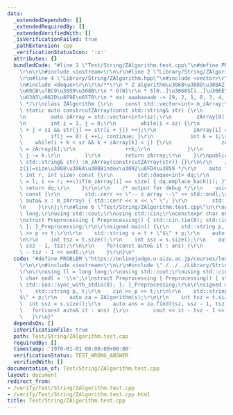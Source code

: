 ```yaml
---
data:
  _extendedDependsOn: []
  _extendedRequiredBy: []
  _extendedVerifiedWith: []
  _isVerificationFailed: true
  _pathExtension: cpp
  _verificationStatusIcon: ':x:'
  attributes: {}
  bundledCode: "#line 1 \"Test/String/ZAlgorithm.test.cpp\"\n#define PROBLEM \"https://onlinejudge.u-aizu.ac.jp/courses/lesson/1/ALDS1/14/ALDS1_14_B\"\
    \r\n\r\n#include <iostream>\r\n\r\n#line 2 \"Library/String/ZAlgorithm.hpp\"\n\
    \r\n#line 4 \"Library/String/ZAlgorithm.hpp\"\n#include <vector>\r\n#include <string>\r\
    \n#include <deque>\r\n\r\n/**\r\n * Z algorithm\u306B\u3088\u308AZ Array\u3092\
    \u69CB\u7BC9\u3059\u308B\r\n * O(N)\r\n * S[0..]\u3068S[i..]\u306E\u5171\u901A\
    \u63A5\u982D\u8F9E\u6570\r\n * ex) aaabaaaab -> [9, 2, 1, 0, 3, 4, 2, 1, 0]\r\n\
    \ */\r\nclass ZAlgorithm {\r\n    const std::vector<int> m_zArray;\r\n\r\n   \
    \ static auto constrcutZArray(const std::string& str) {\r\n        auto sz = str.size();\r\
    \n        auto zArray = std::vector<int>(sz);\r\n        zArray[0] = sz;\r\n\r\
    \n        int i = 1, j = 0;\r\n        while(i < sz) {\r\n            while(i\
    \ + j < sz && str[j] == str[i + j]) ++j;\r\n            zArray[i] = j;\r\n   \
    \         if(j == 0) { ++i; continue; }\r\n            int k = 1;\r\n        \
    \    while(i + k < sz && k + zArray[k] < j) {\r\n                zArray[i + k]\
    \ = zArray[k];\r\n                ++k;\r\n            }\r\n            i += k;\
    \ j -= k;\r\n        }\r\n        return zArray;\r\n    }\r\npublic:\r\n    ZAlgorithm(const\
    \ std::string& str) :m_zArray(constrcutZArray(str)) {}\r\n\r\n    /* i\u2208[l,r]\u3067\
    z[i]=size\u3068\u306A\u308Bindex\u3092\u8FD4\u3059 */\r\n    auto find(int l,\
    \ int r, int size) const {\r\n        std::deque<int> dq;\r\n        for(int i\
    \ = l; i <= r; ++i)if(m_zArray[i] == size) { dq.emplace_back(i); }\r\n       \
    \ return dq;\r\n    }\r\n\r\n    /* output for debug */\r\n    void debugOutput()\
    \ const {\r\n        std::cerr << \"-- z array --\" << std::endl;\r\n        for(const\
    \ auto& x : m_zArray) { std::cerr << x << \" \"; }\r\n        std::cerr << std::endl;\r\
    \n    }\r\n};\r\n#line 6 \"Test/String/ZAlgorithm.test.cpp\"\n\r\nusing ll = long\
    \ long;\r\nusing std::cout;\r\nusing std::cin;\r\nconstexpr char endl = '\\n';\r\
    \nstruct Preprocessing { Preprocessing() { std::cin.tie(0); std::ios::sync_with_stdio(0);\
    \ }; }_Preprocessing;\r\n\r\nsigned main() {\r\n    std::string p, t;\r\n    cin\
    \ >> p >> t;\r\n\r\n    std::string s = t + \"$\" + p;\r\n    auto za = ZAlgorithm(s);\r\
    \n\r\n    int tsz = t.size();\r\n    int ssz = s.size();\r\n    auto ans = za.find(tsz,\
    \ ssz - 1, tsz);\r\n\r\n    for(const auto& it : ans) {\r\n        cout << it\
    \ - tsz - 1 << endl;\r\n    }\r\n}\n"
  code: "#define PROBLEM \"https://onlinejudge.u-aizu.ac.jp/courses/lesson/1/ALDS1/14/ALDS1_14_B\"\
    \r\n\r\n#include <iostream>\r\n\r\n#include \"./../../Library/String/ZAlgorithm.hpp\"\
    \r\n\r\nusing ll = long long;\r\nusing std::cout;\r\nusing std::cin;\r\nconstexpr\
    \ char endl = '\\n';\r\nstruct Preprocessing { Preprocessing() { std::cin.tie(0);\
    \ std::ios::sync_with_stdio(0); }; }_Preprocessing;\r\n\r\nsigned main() {\r\n\
    \    std::string p, t;\r\n    cin >> p >> t;\r\n\r\n    std::string s = t + \"\
    $\" + p;\r\n    auto za = ZAlgorithm(s);\r\n\r\n    int tsz = t.size();\r\n  \
    \  int ssz = s.size();\r\n    auto ans = za.find(tsz, ssz - 1, tsz);\r\n\r\n \
    \   for(const auto& it : ans) {\r\n        cout << it - tsz - 1 << endl;\r\n \
    \   }\r\n}"
  dependsOn: []
  isVerificationFile: true
  path: Test/String/ZAlgorithm.test.cpp
  requiredBy: []
  timestamp: '1970-01-01 00:00:00+00:00'
  verificationStatus: TEST_WRONG_ANSWER
  verifiedWith: []
documentation_of: Test/String/ZAlgorithm.test.cpp
layout: document
redirect_from:
- /verify/Test/String/ZAlgorithm.test.cpp
- /verify/Test/String/ZAlgorithm.test.cpp.html
title: Test/String/ZAlgorithm.test.cpp
---
```

